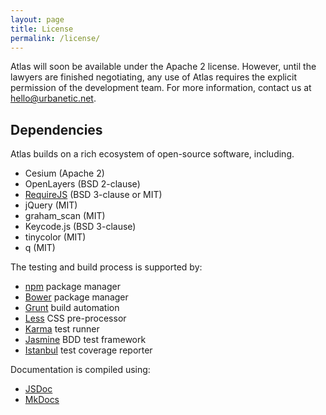 ```yaml
---
layout: page
title: License
permalink: /license/
---
```


Atlas will soon be available under the Apache 2 license. However, until the lawyers are finished
negotiating, any use of Atlas requires the explicit permission of the development team. For more
information, contact us at hello@urbanetic.net.

## Dependencies

Atlas builds on a rich ecosystem of open-source software, including.

* Cesium (Apache 2)
* OpenLayers (BSD 2-clause)
* [RequireJS][require] (BSD 3-clause or MIT)
* jQuery (MIT)
* graham_scan (MIT)
* Keycode.js (BSD 3-clause)
* tinycolor (MIT)
* q (MIT)

The testing and build process is supported by:

* [npm][npm] package manager
* [Bower][bower] package manager
* [Grunt][grunt] build automation
* [Less][less] CSS pre-processor
* [Karma][karma] test runner
* [Jasmine][jasmine] BDD test framework
* [Istanbul][istanbul] test coverage reporter

Documentation is compiled using:

* [JSDoc][jsdoc]
* [MkDocs][mkdocs]

[bower]: http://bower.io/
[grunt]: http://gruntjs.com/
[istanbul]: https://gotwarlost.github.io/istanbul/
[jasmine]: https://jasmine.github.io/
[jsdoc]: http://usejsdoc.org/
[karma]: https://karma-runner.github.io
[less]: http://lesscss.org/
[mkdocs]: http://www.mkdocs.org/
[npm]: https://www.npmjs.org/
[require]: http://requirejs.org/
